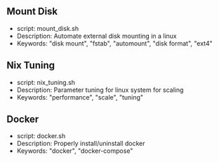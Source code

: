 ## Mount Disk
 - script: mount_disk.sh
 - Description: Automate external disk mounting in a linux
 - Keywords: "disk mount", "fstab", "automount", "disk format", "ext4"

 ## Nix Tuning
 - script: nix_tuning.sh
 - Description: Parameter tuning for linux system for scaling
 - Keywords: "performance", "scale", "tuning" 

 ## Docker
 - script: docker.sh
 - Description: Properly install/uninstall docker
 - Keywords: "docker", "docker-compose"